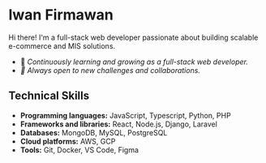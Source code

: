 # **Iwan Firmawan**

Hi there! I'm a full-stack web developer passionate about building scalable e-commerce and MIS solutions.

* 🌱 _Continuously learning and growing as a full-stack web developer._
* _👋 Always open to new challenges and collaborations._

## Technical Skills
* **Programming languages:** JavaScript, Typescript, Python, PHP
* **Frameworks and libraries:** React, Node.js, Django, Laravel
* **Databases:** MongoDB, MySQL, PostgreSQL
* **Cloud platforms:** AWS, GCP
* **Tools:** Git, Docker, VS Code, Figma
